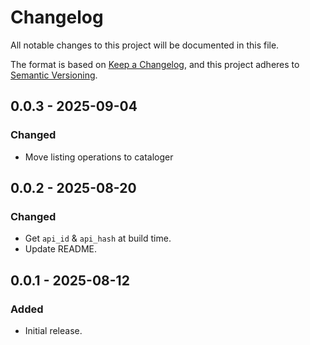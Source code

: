 # Changelog

All notable changes to this project will be documented in this file.

The format is based on [Keep a Changelog](https://keepachangelog.com/en/1.0.0/),
and this project adheres to [Semantic Versioning](https://semver.org/spec/v2.0.0.html).

## 0.0.3 - 2025-09-04

### Changed

- Move listing operations to cataloger

## 0.0.2 - 2025-08-20

### Changed

- Get `api_id` & `api_hash` at build time.
- Update README.

## 0.0.1 - 2025-08-12

### Added

- Initial release.
